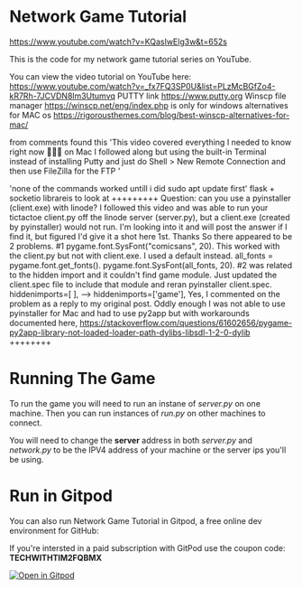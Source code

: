 # Network Game Tutorial
https://www.youtube.com/watch?v=KQasIwElg3w&t=652s


This is the code for my network game tutorial series on YouTube.

You can view the video tutorial on YouTube here: https://www.youtube.com/watch?v=_fx7FQ3SP0U&list=PLzMcBGfZo4-kR7Rh-7JCVDN8lm3Utumvq
PUTTY link  https://www.putty.org
Winscp file manager            https://winscp.net/eng/index.php is only for windows
alternatives for MAC os  https://rigorousthemes.com/blog/best-winscp-alternatives-for-mac/



from comments found this 'This video covered everything I needed to know right now 💯👍🏻 on Mac I followed along but using the built-in Terminal instead of installing Putty and just do Shell > New Remote Connection and then use FileZilla for the FTP '

'none of the commands worked untill i did sudo apt update first'
flask + socketio librareis to look at
+++++++++
Question: can you use a pyinstaller (client.exe) with linode?  I followed this video and was able to run your tictactoe client.py off the linode server (server.py), but a client.exe (created by pyinstaller) would not run.  I'm looking into it and will post the answer if I find it, but figured I'd give it a shot here 1st.  Thanks
So there appeared to be 2 problems.  #1 pygame.font.SysFont("comicsans", 20).  This worked with the client.py but not with client.exe.  I used a default instead. all_fonts = pygame.font.get_fonts().  pygame.font.SysFont(all_fonts, 20).  #2 was related to the hidden import and it couldn't find game module.  Just updated the client.spec file to include that module and reran pyinstaller client.spec.  hiddenimports=[ ], --> hiddenimports=['game'],
Yes, I commented on the problem as a reply to my original post.  Oddly enough I was not able to use pyinstaller for Mac and had to use py2app but with workarounds documented here, https://stackoverflow.com/questions/61602656/pygame-py2app-library-not-loaded-loader-path-dylibs-libsdl-1-2-0-dylib
++++++++

# Running The Game
To run the game you will need to run an instane of *server.py* on one machine. Then you can run instances of *run.py* on other machines to connect.

You will need to change the **server** address in both *server.py* and *network.py* to be the IPV4 address of your machine or the server ips you'll be using.

# Run in Gitpod

You can also run Network Game Tutorial in Gitpod, a free online dev environment for GitHub:

If you're intersted in a paid subscription with GitPod use the coupon code: **TECHWITHTIM2FQBMX**

[![Open in Gitpod](https://gitpod.io/button/open-in-gitpod.svg)](https://gitpod.io/#https://github.com/techwithtim/Network-Game-Tutorial/blob/master/run.py)
